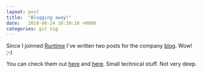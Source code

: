 ```yaml
---
layout: post
title:  "Blogging away!"
date:   2018-08-24 18:39:16 +0000
categories: git tig
---
```


Since I joinned [Runtime][rr] I've written two posts for the company [blog][blog]. Wow! ;-)

You can check them out [here][h1] and [here][h2]. Small technical stuff. Not very deep.

[rr]: https://www.runtime-revolution.com/
[blog]: https://revs.runtime-revolution.com/
[h1]: https://revs.runtime-revolution.com/transposing-lisp-into-ruby-32645502f118
[h2]: https://revs.runtime-revolution.com/calculating-route-e0f8a052b844
